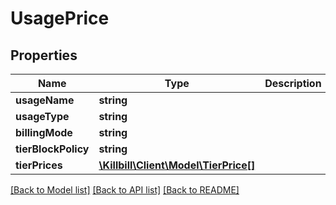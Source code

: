 # UsagePrice

## Properties
Name | Type | Description | Notes
------------ | ------------- | ------------- | -------------
**usageName** | **string** |  | [optional] 
**usageType** | **string** |  | [optional] 
**billingMode** | **string** |  | [optional] 
**tierBlockPolicy** | **string** |  | [optional] 
**tierPrices** | [**\Killbill\Client\Model\TierPrice[]**](TierPrice.md) |  | [optional] 

[[Back to Model list]](../README.md#documentation-for-models) [[Back to API list]](../README.md#documentation-for-api-endpoints) [[Back to README]](../README.md)

